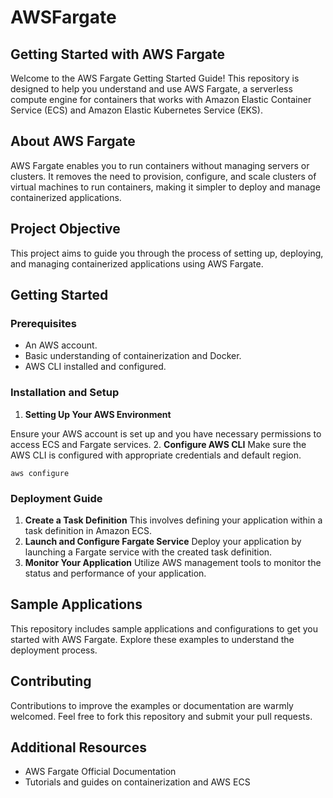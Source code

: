 # AWSFargate
## Getting Started with AWS Fargate
Welcome to the AWS Fargate Getting Started Guide! This repository is designed to help you understand and use AWS Fargate, a serverless compute engine for containers that works with Amazon Elastic Container Service (ECS) and Amazon Elastic Kubernetes Service (EKS).
## About AWS Fargate
AWS Fargate enables you to run containers without managing servers or clusters. It removes the need to provision, configure, and scale clusters of virtual machines to run containers, making it simpler to deploy and manage containerized applications.
## Project Objective
This project aims to guide you through the process of setting up, deploying, and managing containerized applications using AWS Fargate.
## Getting Started
### Prerequisites
- An AWS account.
- Basic understanding of containerization and Docker.
- AWS CLI installed and configured.
### Installation and Setup
1. **Setting Up Your AWS Environment**
  
  Ensure your AWS account is set up and you have necessary permissions to access ECS and Fargate services.
2. **Configure AWS CLI**
  Make sure the AWS CLI is configured with appropriate credentials and default region.
  ```
  aws configure
  ```
### Deployment Guide
1. **Create a Task Definition**
  This involves defining your application within a task definition in Amazon ECS.
2. **Launch and Configure Fargate Service**
  Deploy your application by launching a Fargate service with the created task definition.
3. **Monitor Your Application**
  Utilize AWS management tools to monitor the status and performance of your application.
## Sample Applications
This repository includes sample applications and configurations to get you started with AWS Fargate. Explore these examples to understand the deployment process.
## Contributing
Contributions to improve the examples or documentation are warmly welcomed. Feel free to fork this repository and submit your pull requests.
## Additional Resources
- AWS Fargate Official Documentation
- Tutorials and guides on containerization and AWS ECS

